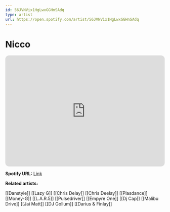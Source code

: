 ```yaml
---
id: 56JVNVix1HgLwxGGHnSAdq
type: artist
url: https://open.spotify.com/artist/56JVNVix1HgLwxGGHnSAdq
---
```

# Nicco

<iframe style="border-radius:12px" src="https://open.spotify.com/embed/artist/56JVNVix1HgLwxGGHnSAdq" width="100%" height="352" frameBorder="0" allowfullscreen="" allow="autoplay; clipboard-write; encrypted-media; fullscreen; picture-in-picture" loading="lazy"></iframe>

**Spotify URL:** [Link](https://open.spotify.com/artist/56JVNVix1HgLwxGGHnSAdq)

**Related artists:**

[[Danstyle]]
[[Lazy G]]
[[Chris Delay]]
[[Chris Deelay]]
[[Plasdance]]
[[Money-G]]
[[L.A.R.5]]
[[Pulsedriver]]
[[Empyre One]]
[[Dj Cap]]
[[Malibu Drive]]
[[Jai Matt]]
[[DJ Gollum]]
[[Darius & Finlay]]
